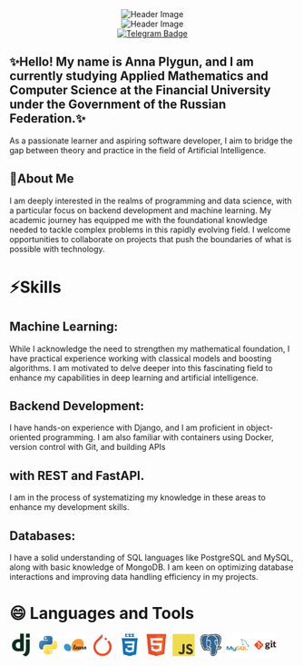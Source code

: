 
<div id="header" style="text-align: center;">
  <img src="https://media.giphy.com/media/M9gbBd9nbDrOTu1Mqx/giphy.gif" width="100" alt="Header Image"/>
</div>

<div id="header" style="text-align: center;">
  <img src="https://media.giphy.com/media/M9gbBd9nbDrOTu1Mqx/giphy.gif" width="100" alt="Header Image"/>
</div>

<div id="badges" style="text-align: center;">
  <a href="https://t.me/annaplygun">
    <img src="https://upload.wikimedia.org/wikipedia/commons/6/6b/Telegram_logo.svg" width="32" height="32" alt="Telegram Badge"/>
  </a>
</div>


## ✨Hello! My name is Anna Plygun, and I am currently studying Applied Mathematics and Computer Science at the Financial University under the Government of the Russian Federation.✨

As a passionate learner and aspiring software developer, I aim to bridge the gap between theory and practice in the field of Artificial Intelligence.

## 🔭About Me
I am deeply interested in the realms of programming and data science, with a particular focus on backend development and machine learning. My academic journey has equipped me with the foundational knowledge needed to tackle complex problems in this rapidly evolving field. I welcome opportunities to collaborate on projects that push the boundaries of what is possible with technology.

# ⚡Skills
## Machine Learning:
While I acknowledge the need to strengthen my mathematical foundation, I have practical experience working with classical models and boosting algorithms. I am motivated to delve deeper into this fascinating field to enhance my capabilities in deep learning and artificial intelligence.

## Backend Development: 
I have hands-on experience with Django, and I am proficient in object-oriented programming. I am also familiar with containers using Docker, version control with Git, and building APIs 

## with REST and FastAPI. 
I am in the process of systematizing my knowledge in these areas to enhance my development skills.

## Databases: 
I have a solid understanding of SQL languages like PostgreSQL and MySQL, along with basic knowledge of MongoDB. I am keen on optimizing database interactions and improving data handling efficiency in my projects.

# 😄 Languages and Tools
<div>
  <img src="https://github.com/devicons/devicon/blob/master/icons/django/django-plain.svg" title="Django" alt="Django" width="40" height="40"/>&nbsp;
  <img src="https://github.com/devicons/devicon/blob/master/icons/python/python-original.svg" title="Python" alt="Python" width="40" height="40"/>&nbsp;
  <img src="https://github.com/devicons/devicon/blob/master/icons/scikitlearn/scikitlearn-original.svg" title="ML" alt="ML" width="40" height="40"/>&nbsp;
  <img src="https://github.com/devicons/devicon/blob/master/icons/pytorch/pytorch-original.svg" title="Pytorch" alt="Pytorch" width="40" height="40"/>&nbsp;
  <img src="https://github.com/devicons/devicon/blob/master/icons/css3/css3-plain-wordmark.svg"  title="CSS3" alt="CSS" width="40" height="40"/>&nbsp;
  <img src="https://github.com/devicons/devicon/blob/master/icons/html5/html5-original.svg" title="HTML5" alt="HTML" width="40" height="40"/>&nbsp;
  <img src="https://github.com/devicons/devicon/blob/master/icons/javascript/javascript-original.svg" title="JavaScript" alt="JavaScript" width="40" height="40"/>&nbsp;
  <img src="https://github.com/devicons/devicon/blob/master/icons/postgresql/postgresql-original.svg" title="PostgreSQL" alt="PostgreSQL" width="40" height="40"/>&nbsp;
  <img src="https://github.com/devicons/devicon/blob/master/icons/mysql/mysql-original-wordmark.svg" title="MySQL"  alt="MySQL" width="40" height="40"/>&nbsp;
  <img src="https://github.com/devicons/devicon/blob/master/icons/git/git-original-wordmark.svg" title="Git" **alt="Git" width="40" height="40"/>
</div>
<!--
**AnnPlugn/AnnPlugn** is a ✨ _special_ ✨ repository because its `README.md` (this file) appears on your GitHub profile.

Here are some ideas to get you started:

- 🔭 I’m currently working on ...
- 🌱 I’m currently learning ...
- 👯 I’m looking to collaborate on ...
- 🤔 I’m looking for help with ...
- 💬 Ask me about ...
- 📫 How to reach me: ...
- 😄 Pronouns: ...
- ⚡ Fun fact: ...
-->

